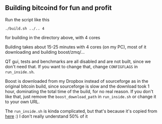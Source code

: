 Building bitcoind for fun and profit
-----

Run the script like this

```
./build.sh ../.. 4
```

for building in the directory above, with 4 cores

Building takes about 15-25 minutes with 4 cores (on my PC), most of it downloading and building boost/zmq/...

QT gui, tests and benchmarks are all disabled and are not built, since we don't need that. If you want to change that, change `CONFIGFLAGS` in `run_inside.sh`.

Boost is downloaded from my Dropbox instead of sourceforge as in the original bitcoin build, since sourceforge is slow and the download took 1 hour, dominating the total time of the build, for no real reason. If you don't like that, just remove the `boost_download_path` in `run_inside.sh` or change it to your own URL.

The `run_inside.sh` is kinda complicated, but that's because it's copied from [here](https://github.com/bitcoin/bitcoin/blob/master/contrib/gitian-descriptors/gitian-linux.yml) :) I don't really understand 50% of it
